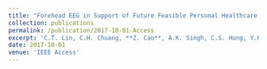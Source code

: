 ```yaml
---
title: "Forehead EEG in Support of Future Feasible Personal Healthcare Solutions at Home"
collection: publications
permalink: /publication/2017-10-01-Access
excerpt: 'C.T. Lin, C.H. Chuang, **Z. Cao**, A.K. Singh, C.S. Hung, Y.H. Yu, M. Nascimben, Y.T. Liu, J.T King, T.P Su, and S.J Wang'
date: 2017-10-01
venue: 'IEEE Access'
---
```

